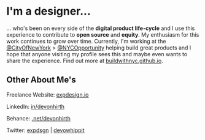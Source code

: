 # I'm a designer...

... who's been on every side of the **digital product life-cycle** and I use this experience to contribute to **open source** and **equity**. My enthusiasm for this work continues to grow over time. Currently, I'm working at the [@CityOfNewYork](https://github.com/CityOfNewYork) > [@NYCOpportunity](https://github.com/NYCOpportunity) helping build great products and I hope that anyone visiting my profile sees this and maybe even wants to share the experience. Find out more at [buildwithnyc.github.io](https://buildwithnyc.github.io/).

## Other About Me's

Freelance Website: [expdesign.io](https://expdesign.io)

LinkedIn: [in/devonhirth](https://www.linkedin.com/in/devonhirth)

Behance: [.net/devonhirth](https://www.behance.net/devonhirth)

Twitter: [expdsgn](https://twitter.com/expdsgn) | [devowhippit](https://twitter.com/devowhippit)

<!--
**devowhippit/devowhippit** is a ✨ _special_ ✨ repository because its `README.md` (this file) appears on your GitHub profile.

Here are some ideas to get you started:

- 🔭 I’m currently working on ...
- 🌱 I’m currently learning ...
- 👯 I’m looking to collaborate on ...
- 🤔 I’m looking for help with ...
- 💬 Ask me about ...
- 📫 How to reach me: ...
- 😄 Pronouns: ...
- ⚡ Fun fact: ...
-->

